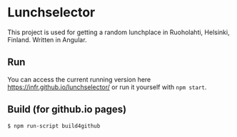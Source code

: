 # Lunchselector

This project is used for getting a random lunchplace in Ruoholahti, Helsinki, Finland. Written in Angular.

## Run

You can access the current running version here <https://infr.github.io/lunchselector/> or run it yourself with `npm start`.

## Build (for github.io pages)

```bash
$ npm run-script build4github
```
